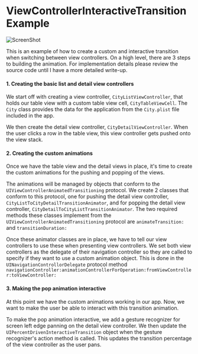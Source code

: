 # ViewControllerInteractiveTransitionExample

![ScreenShot](/preview/example.gif)

This is an example of how to create a custom and interactive transition when switching between view controllers. On a high level, there are 3 steps to building the animation. For implementation details please review the source code until I have a more detailed write-up.

#### 1. Creating the basic list and detail view controllers
We start off with creating a view controller, `CityListViewController`, that holds our table view with a custom table view cell, `CityTableViewCell`. The `City` class provides the data for the application from the `City.plist` file included in the app.

We then create the detail view controller, `CityDetailViewController`. When the user clicks a row in the table view, this view controller gets pushed onto the view stack.

#### 2. Creating the custom animations
Once we have the table view and the detail views in place, it's time to create the custom animations for the pushing and popping of the views.

The animations will be managed by objects that conform to the `UIViewControllerAnimatedTransitioning` protocol. We create 2 classes that conform to this protocol, one for pushing the detail view controller, `CityListToCityDetailTransitionAnimator`, and for popping the detail view controller, `CityDetailToCityListTransitionAnimator`. The two required methods these classes implement from the `UIViewControllerAnimatedTransitioning` protocol are  `animateTransition:` and `transitionDuration:`

Once these animator classes are in place, we have to tell our view controllers to use these when presenting view controllers. We set both view controllers as the delegate of their navigation controller so they are called to specify if they want to use a custom animation object. This is done in the `UINavigationControllorDelegate` protocol method 
`navigationController:animationControllerForOperation:fromViewController:toViewController:`

#### 3. Making the pop animation interactive
At this point we have the custom animations working in our app. Now, we want to make the user be able to interact with this transition animation.

To make the pop animation interactive, we add a gesture recognizer for screen left edge panning on the detail view controller. We then update the `UIPercentDrivenInteractiveTransition` object when the gesture recognizer's action method is called. This updates the transition percentage of the view controller as the user pans.
